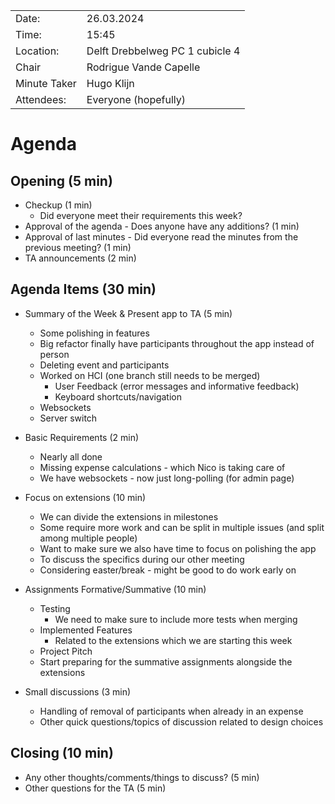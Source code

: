 |              |                                 |
|--------------|---------------------------------|
| Date:        | 26.03.2024                      |
| Time:        | 15:45                           |
| Location:    | Delft Drebbelweg PC 1 cubicle 4 |
| Chair        | Rodrigue Vande Capelle          |
| Minute Taker | Hugo Klijn                      |
| Attendees:   | Everyone (hopefully)            |

# Agenda

## Opening (5 min)
- Checkup (1 min)
    * Did everyone meet their requirements this week?
- Approval of the agenda - Does anyone have any additions? (1 min)
- Approval of last minutes - Did everyone read the minutes from the previous meeting? (1 min)
- TA announcements (2 min)

## Agenda Items (30 min)
- Summary of the Week & Present app to TA (5 min)
  - Some polishing in features
  - Big refactor finally have participants throughout the app instead of person
  - Deleting event and participants
  - Worked on HCI (one branch still needs to be merged)
    - User Feedback (error messages and informative feedback)
    - Keyboard shortcuts/navigation
  - Websockets
  - Server switch


- Basic Requirements (2 min)
    - Nearly all done
    - Missing expense calculations - which Nico is taking care of
    - We have websockets - now just long-polling (for admin page)


- Focus on extensions (10 min)
    - We can divide the extensions in milestones
    - Some require more work and can be split in multiple issues (and split among multiple people)
    - Want to make sure we also have time to focus on polishing the app
    - To discuss the specifics during our other meeting
    - Considering easter/break - might be good to do work early on


- Assignments Formative/Summative  (10 min)
    - Testing
        - We need to make sure to include more tests when merging
    - Implemented Features
        - Related to the extensions which we are starting this week
    - Project Pitch
    - Start preparing for the summative assignments alongside the extensions


- Small discussions (3 min)
    - Handling of removal of participants when already in an expense
    - Other quick questions/topics of discussion related to design choices

## Closing (10 min)
- Any other thoughts/comments/things to discuss? (5 min)
- Other questions for the TA (5 min)